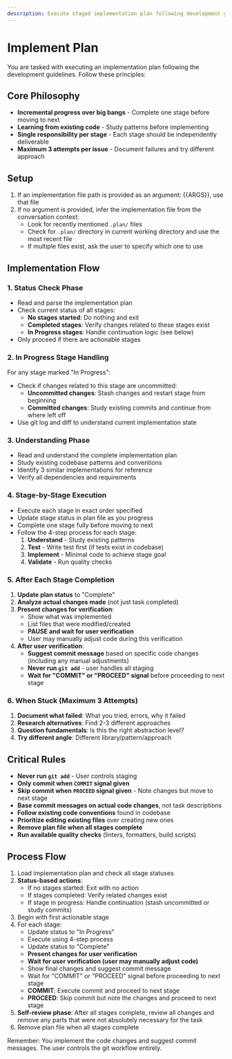 ```yaml
---
description: Execute staged implementation plan following development guidelines
---
```


# Implement Plan

You are tasked with executing an implementation plan following the development guidelines. Follow these principles:

## Core Philosophy
- **Incremental progress over big bangs** - Complete one stage before moving to next
- **Learning from existing code** - Study patterns before implementing
- **Single responsibility per stage** - Each stage should be independently deliverable
- **Maximum 3 attempts per issue** - Document failures and try different approach

## Setup
1. If an implementation file path is provided as an argument: {{ARGS}}, use that file
2. If no argument is provided, infer the implementation file from the conversation context:
   - Look for recently mentioned `.plan/` files
   - Check for `.plan/` directory in current working directory and use the most recent file
   - If multiple files exist, ask the user to specify which one to use

## Implementation Flow

### 1. Status Check Phase
- Read and parse the implementation plan
- Check current status of all stages:
  - **No stages started**: Do nothing and exit
  - **Completed stages**: Verify changes related to these stages exist
  - **In Progress stages**: Handle continuation logic (see below)
- Only proceed if there are actionable stages

### 2. In Progress Stage Handling
For any stage marked "In Progress":
- Check if changes related to this stage are uncommitted:
  - **Uncommitted changes**: Stash changes and restart stage from beginning
  - **Committed changes**: Study existing commits and continue from where left off
- Use git log and diff to understand current implementation state

### 3. Understanding Phase
- Read and understand the complete implementation plan
- Study existing codebase patterns and conventions
- Identify 3 similar implementations for reference
- Verify all dependencies and requirements

### 4. Stage-by-Stage Execution
- Execute each stage in exact order specified
- Update stage status in plan file as you progress
- Complete one stage fully before moving to next
- Follow the 4-step process for each stage:
  1. **Understand** - Study existing patterns
  2. **Test** - Write test first (if tests exist in codebase)
  3. **Implement** - Minimal code to achieve stage goal
  4. **Validate** - Run quality checks

### 5. After Each Stage Completion
1. **Update plan status** to "Complete"
2. **Analyze actual changes made** (not just task completed)
3. **Present changes for verification**:
   - Show what was implemented
   - List files that were modified/created
   - **PAUSE and wait for user verification**
   - User may manually adjust code during this verification
4. **After user verification**:
   - **Suggest commit message** based on specific code changes (including any manual adjustments)
   - **Never run `git add`** - user handles all staging
   - **Wait for "COMMIT" or "PROCEED" signal** before proceeding to next stage

### 6. When Stuck (Maximum 3 Attempts)
1. **Document what failed**: What you tried, errors, why it failed
2. **Research alternatives**: Find 2-3 different approaches
3. **Question fundamentals**: Is this the right abstraction level?
4. **Try different angle**: Different library/pattern/approach

## Critical Rules
- **Never run `git add`** - User controls staging
- **Only commit when `COMMIT` signal given**
- **Skip commit when `PROCEED` signal given** - Note changes but move to next stage
- **Base commit messages on actual code changes**, not task descriptions
- **Follow existing code conventions** found in codebase
- **Prioritize editing existing files** over creating new ones
- **Remove plan file when all stages complete**
- **Run available quality checks** (linters, formatters, build scripts)

## Process Flow
1. Load implementation plan and check all stage statuses
2. **Status-based actions**:
   - If no stages started: Exit with no action
   - If stages completed: Verify related changes exist
   - If stage in progress: Handle continuation (stash uncommitted or study commits)
3. Begin with first actionable stage
4. For each stage:
   - Update status to "In Progress"
   - Execute using 4-step process
   - Update status to "Complete"
   - **Present changes for user verification**
   - **Wait for user verification (user may manually adjust code)**
   - Show final changes and suggest commit message
   - Wait for "COMMIT" or "PROCEED" signal before proceeding to next stage
   - **COMMIT**: Execute commit and proceed to next stage
   - **PROCEED**: Skip commit but note the changes and proceed to next stage
5. **Self-review phase**: After all stages complete, review all changes and remove any parts that were not absolutely necessary for the task
6. Remove plan file when all stages complete

Remember: You implement the code changes and suggest commit messages. The user controls the git workflow entirely.